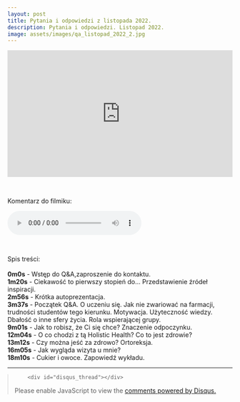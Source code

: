 ```yaml
---
layout: post
title: Pytania i odpowiedzi z listopada 2022.
description: Pytania i odpowiedzi. Listopad 2022.
image: assets/images/qa_listopad_2022_2.jpg
---
```



<iframe style="width:100%; aspect-ratio: 16 / 9;" src="https://www.youtube.com/embed/9MQm1nMSiTQ" title="YouTube video player" frameborder="0" allow="accelerometer; autoplay; clipboard-write; encrypted-media; gyroscope; picture-in-picture" allowfullscreen></iframe>
<p>&nbsp;</p>

<p>Komentarz do filmiku:</p>

 <audio controls>
  <source src="https://www.pharmabusters.pl/assets/kom_do_qanda_listopad.mp3" type="audio/mpeg">
  Your browser does not support the audio tag.
</audio> 

<p>&nbsp;</p>

<p>Spis treści:<br>&nbsp;<br>
<b>0m0s</b> - Wstęp do Q&A,zaproszenie do kontaktu.<br>
<b>1m20s</b> - Ciekawość to pierwszy stopień do... Przedstawienie źródeł inspiracji.<br>
<b>2m56s</b> - Krótka autoprezentacja.<br>
<b>3m37s</b> - Początek Q&A. O uczeniu się. Jak nie zwariować na farmacji, trudności studentów tego kierunku. Motywacja. Użyteczność wiedzy. Dbałość o inne sfery życia. Rola wspierającej grupy.<br>
<b>9m01s</b> - Jak to robisz, że Ci się chce? Znaczenie odpoczynku.<br>
<b>12m04s</b> - O co chodzi z tą Holistic Health? Co to jest zdrowie?<br>
<b>13m12s</b> - Czy można jeść za zdrowo? Ortoreksja.<br>
<b>16m05s</b> - Jak wygląda wizyta u mnie?<br>
<b>18m10s</b> - Cukier i owoce. Zapowiedź wykładu.<br>	
</p>






<hr class="major" />

<blockquote style="margin-left:0px;">	
		
		<div id="disqus_thread"></div>
<script>
    /**
    *  RECOMMENDED CONFIGURATION VARIABLES: EDIT AND UNCOMMENT THE SECTION BELOW TO INSERT DYNAMIC VALUES FROM YOUR PLATFORM OR CMS.
    *  LEARN WHY DEFINING THESE VARIABLES IS IMPORTANT: https://disqus.com/admin/universalcode/#configuration-variables    */
    /*
    var disqus_config = function () {
    this.page.url = 'https://www.pharmabusters.pl/2022/11/12/pytania-i-odpowiedzi-listopad.html';  // Replace PAGE_URL with your page's canonical URL variable
    this.page.identifier = PAGE_IDENTIFIER; // Replace PAGE_IDENTIFIER with your page's unique identifier variable
    };
    */
    (function() { // DON'T EDIT BELOW THIS LINE
    var d = document, s = d.createElement('script');
    s.src = 'https://pharmabusters.disqus.com/embed.js';
    s.setAttribute('data-timestamp', +new Date());
    (d.head || d.body).appendChild(s);
    })();
</script>
<noscript>Please enable JavaScript to view the <a href="https://disqus.com/?ref_noscript">comments powered by Disqus.</a></noscript>
<script id="dsq-count-scr" src="//pharmabusters.disqus.com/count.js" async></script>
</blockquote>


